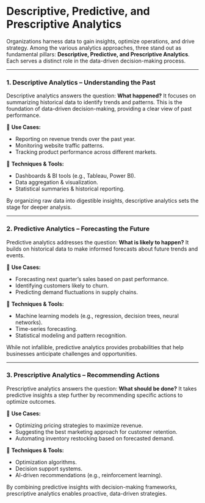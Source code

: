 # Descriptive, Predictive, and Prescriptive Analytics

Organizations harness data to gain insights, optimize operations, and drive strategy. Among the various analytics approaches, three stand out as fundamental pillars: **Descriptive, Predictive, and Prescriptive Analytics**. Each serves a distinct role in the data-driven decision-making process.

---

### **1. Descriptive Analytics – Understanding the Past**

Descriptive analytics answers the question: **What happened?** It focuses on summarizing historical data to identify trends and patterns. This is the foundation of data-driven decision-making, providing a clear view of past performance.

🔹 **Use Cases:**

- Reporting on revenue trends over the past year.
- Monitoring website traffic patterns.
- Tracking product performance across different markets.

🔹 **Techniques & Tools:**

- Dashboards & BI tools (e.g., Tableau, Power BI).
- Data aggregation & visualization.
- Statistical summaries & historical reporting.

By organizing raw data into digestible insights, descriptive analytics sets the stage for deeper analysis.

---

### **2. Predictive Analytics – Forecasting the Future**

Predictive analytics addresses the question: **What is likely to happen?** It builds on historical data to make informed forecasts about future trends and events.

🔹 **Use Cases:**

- Forecasting next quarter’s sales based on past performance.
- Identifying customers likely to churn.
- Predicting demand fluctuations in supply chains.

🔹 **Techniques & Tools:**

- Machine learning models (e.g., regression, decision trees, neural networks).
- Time-series forecasting.
- Statistical modeling and pattern recognition.

While not infallible, predictive analytics provides probabilities that help businesses anticipate challenges and opportunities.

---

### **3. Prescriptive Analytics – Recommending Actions**

Prescriptive analytics answers the question: **What should be done?** It takes predictive insights a step further by recommending specific actions to optimize outcomes.

🔹 **Use Cases:**

- Optimizing pricing strategies to maximize revenue.
- Suggesting the best marketing approach for customer retention.
- Automating inventory restocking based on forecasted demand.

🔹 **Techniques & Tools:**

- Optimization algorithms.
- Decision support systems.
- AI-driven recommendations (e.g., reinforcement learning).

By combining predictive insights with decision-making frameworks, prescriptive analytics enables proactive, data-driven strategies.
